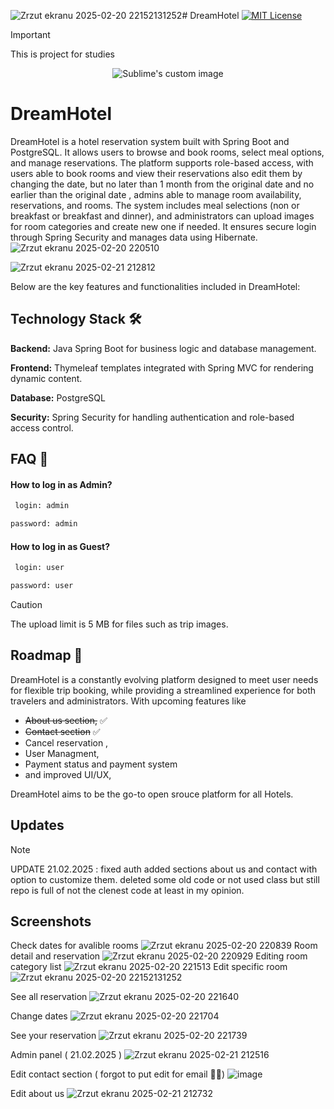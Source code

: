![Zrzut ekranu 2025-02-20 22152131252](https://github.com/user-attachments/assets/98e91b2c-19aa-4ad8-bf13-d6634e373511)# DreamHotel
[![MIT License](https://img.shields.io/badge/License-MIT-green.svg)](https://choosealicense.com/licenses/mit/)

> [!IMPORTANT]  
> This is project for studies 

<p align="center">

 <img src="https://github.com/user-attachments/assets/c3ad90ef-2a5d-4710-a19c-2eb3abee92f8" alt="Sublime's custom image"/>
</p>




#  DreamHotel

DreamHotel is a hotel reservation system built with Spring Boot and PostgreSQL. It allows users to browse and book rooms, select meal options, and manage reservations.
The platform supports role-based access, with users able to book rooms and view their reservations also edit them by changing the date, but no later than 1 month from the original date and no earlier than the original date , 
admins able to manage room availability, reservations, and rooms.
The system includes meal selections (non or breakfast or breakfast and dinner), and administrators can upload images for room categories and create new one if needed. It ensures secure login through Spring Security and manages data using Hibernate.
![Zrzut ekranu 2025-02-20 220510](https://github.com/user-attachments/assets/6c23e429-62d4-41fd-9f7d-f37bd256be65)

![Zrzut ekranu 2025-02-21 212812](https://github.com/user-attachments/assets/30c56694-d17b-4512-a9af-284256e30a39)

Below are the key features and functionalities included in DreamHotel:



## Technology Stack 🛠
**Backend:** Java Spring Boot for business logic and database management.

**Frontend:** Thymeleaf templates integrated with Spring MVC for rendering dynamic content.

**Database:** PostgreSQL

**Security:** Spring Security for handling authentication and role-based access control.




## FAQ 💬


#### How to log in as Admin?
```bash
 login: admin
```
```bash
password: admin
```


#### How to log in as Guest?

```bash
 login: user
```
```bash
password: user
```

> [!CAUTION]
> The upload limit is 5 MB for files such as trip images.





 ## Roadmap 🧠

DreamHotel is a constantly evolving platform designed to meet user needs for flexible trip booking, while providing a streamlined experience for both travelers and administrators. With upcoming features like 

 - ~~About us section,~~ ✅
 - ~~Contact section~~ ✅
 - Cancel reservation ,
 - User Managment,
 - Payment status and payment system
 - and improved UI/UX,


DreamHotel aims to be the go-to open srouce platform for all Hotels.

## Updates

> [!NOTE]
> UPDATE 21.02.2025 : fixed auth added sections about us and contact  with option to  customize them. deleted some old code or not used class but still repo is full of not the clenest code at least in my opinion. 

## Screenshots

Check dates for avalible rooms 
![Zrzut ekranu 2025-02-20 220839](https://github.com/user-attachments/assets/999a2adf-7719-4535-8571-00db98244434)
Room detail and reservation 
![Zrzut ekranu 2025-02-20 220929](https://github.com/user-attachments/assets/d45dcabe-f614-427a-9177-12abb8de8ad3)
Editing room category list 
![Zrzut ekranu 2025-02-20 221513](https://github.com/user-attachments/assets/21138f54-47f2-4531-be0b-46d5efb5d155)
Edit specific room 
![Zrzut ekranu 2025-02-20 22152131252](https://github.com/user-attachments/assets/f4fd1f49-3cf7-4e3b-8fe0-96854b03622f)

See all reservation 
![Zrzut ekranu 2025-02-20 221640](https://github.com/user-attachments/assets/85206519-f043-493e-bfdc-b7e18a8fa865)

Change dates 
![Zrzut ekranu 2025-02-20 221704](https://github.com/user-attachments/assets/89434bbd-a51a-46cf-8593-d763e3b6b7a5)

See your reservation
![Zrzut ekranu 2025-02-20 221739](https://github.com/user-attachments/assets/f1c8e2bd-5b4d-49e8-9159-9e254788378d)

Admin panel ( 21.02.2025 ) 
![Zrzut ekranu 2025-02-21 212516](https://github.com/user-attachments/assets/8b29b227-2f4c-49b2-aa9a-6af540cecd74)

Edit contact section ( forgot to put edit for email 🤷‍♂️)
![image](https://github.com/user-attachments/assets/df10c947-6e3b-43ab-b86e-bb967aa5d877)

Edit about us 
![Zrzut ekranu 2025-02-21 212732](https://github.com/user-attachments/assets/ac46eef0-9eb6-4d9f-ab45-928be807e024)

